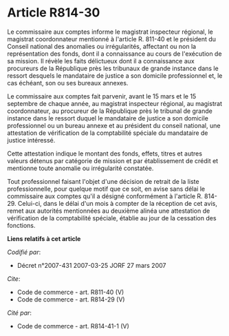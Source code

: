 # Article R814-30

Le commissaire aux comptes informe le magistrat inspecteur régional, le magistrat coordonnateur mentionné à l'article R.
811-40 et le président du Conseil national des anomalies ou irrégularités, affectant ou non la représentation des fonds, dont
il a connaissance au cours de l'exécution de sa mission. Il révèle les faits délictueux dont il a connaissance aux procureurs
de la République près les tribunaux de grande instance dans le ressort desquels le mandataire de justice a son domicile
professionnel et, le cas échéant, son ou ses bureaux annexes. 

Le commissaire aux comptes fait parvenir, avant le 15 mars et le 15 septembre de chaque année, au magistrat inspecteur
régional, au magistrat coordonnateur, au procureur de la République près le tribunal de grande instance dans le ressort
duquel le mandataire de justice a son domicile professionnel ou un bureau annexe et au président du conseil national, une
attestation de vérification de la comptabilité spéciale du mandataire de justice intéressé. 

Cette attestation indique le montant des fonds, effets, titres et autres valeurs détenus par catégorie de mission et par
établissement de crédit et mentionne toute anomalie ou irrégularité constatée. 

Tout professionnel faisant l'objet d'une décision de retrait de la liste professionnelle, pour quelque motif que ce soit, en
avise sans délai le commissaire aux comptes qu'il a désigné conformément à l'article R. 814-29. Celui-ci, dans le délai d'un
mois à compter de la réception de cet avis, remet aux autorités mentionnées au deuxième alinéa une attestation de
vérification de la comptabilité spéciale, établie au jour de la cessation des fonctions.

**Liens relatifs à cet article**

_Codifié par_:

  - Décret n°2007-431 2007-03-25 JORF 27 mars 2007

_Cite_:

  - Code de commerce - art. R811-40 (V)
  - Code de commerce - art. R814-29 (V)

_Cité par_:

  - Code de commerce - art. R814-41-1 (V)
